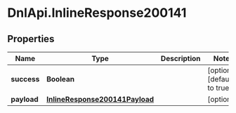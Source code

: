 # DnlApi.InlineResponse200141

## Properties
Name | Type | Description | Notes
------------ | ------------- | ------------- | -------------
**success** | **Boolean** |  | [optional] [default to true]
**payload** | [**InlineResponse200141Payload**](InlineResponse200141Payload.md) |  | [optional] 


